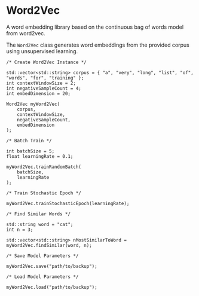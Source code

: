 # Word2Vec

A word embedding library based on the continuous bag of words model from word2vec.

The ```Word2Vec``` class generates word embeddings from the provided corpus using unsupervised learning.

```
/* Create Word2Vec Instance */

std::vector<std::string> corpus = { "a", "very", "long", "list", "of", "words", "for", "training" };
int contextWindowSize = 2;
int negativeSampleCount = 4;
int embedDimension = 20;

Word2Vec myWord2Vec(
    corpus,
    contextWindowSize,
    negativeSampleCount,
    embedDimension
);
```

```
/* Batch Train */

int batchSize = 5;
float learningRate = 0.1;

myWord2Vec.trainRandomBatch(
    batchSize,
    learningRate
);
```

```
/* Train Stochastic Epoch */

myWord2Vec.trainStochasticEpoch(learningRate);
```

```
/* Find Similar Words */

std::string word = "cat";
int n = 3;

std::vector<std::string> nMostSimilarToWord = myWord2Vec.findSimilar(word, n);
```

```
/* Save Model Parameters */

myWord2Vec.save("path/to/backup");
```

```
/* Load Model Parameters */

myWord2Vec.load("path/to/backup");
```